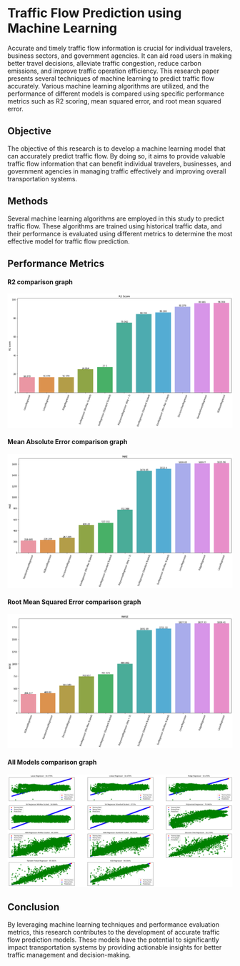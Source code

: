 # Traffic Flow Prediction using Machine Learning

Accurate and timely traffic flow information is crucial for individual travelers, business sectors, and government agencies. It can aid road users in making better travel decisions, alleviate traffic congestion, reduce carbon emissions, and improve traffic operation efficiency. This research paper presents several techniques of machine learning to predict traffic flow accurately. Various machine learning algorithms are utilized, and the performance of different models is compared using specific performance metrics such as R2 scoring, mean squared error, and root mean squared error.

## Objective
The objective of this research is to develop a machine learning model that can accurately predict traffic flow. By doing so, it aims to provide valuable traffic flow information that can benefit individual travelers, businesses, and government agencies in managing traffic effectively and improving overall transportation systems.

## Methods
Several machine learning algorithms are employed in this study to predict traffic flow. These algorithms are trained using historical traffic data, and their performance is evaluated using different metrics to determine the most effective model for traffic flow prediction.

## Performance Metrics

#### R2 comparison graph
![r2_metric](r2_s.png)

#### Mean Absolute Error comparison graph
![mae_metric](mae_s.png)

#### Root Mean Squared Error comparison graph
![rmse_metric](rmse_s.png)

#### All Models comparison graph
![screenshot](all_models_compared.png)

## Conclusion
By leveraging machine learning techniques and performance evaluation metrics, this research contributes to the development of accurate traffic flow prediction models. These models have the potential to significantly impact transportation systems by providing actionable insights for better traffic management and decision-making.